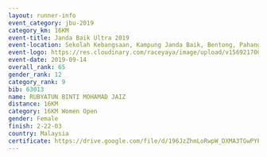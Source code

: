 ```yaml
---
layout: runner-info 
event_category: jbu-2019 
category_km: 16KM 
event-title: Janda Baik Ultra 2019  
event-location: Sekolah Kebangsaan, Kampung Janda Baik, Bentong, Pahang, Malaysia 
event-logo: https://res.cloudinary.com/raceyaya/image/upload/v1569217009/logo/janda-baik_vch1pc.jpg 
event-date: 2019-09-14 
overall_rank: 65
gender_rank: 12
category_rank: 9
bib: 63013
name: RUBYATUN BINTI MOHAMAD JAIZ
distance: 16KM
category: 16KM Women Open
gender: Female
finish: 2-22-03
country: Malaysia
certificate: https://drive.google.com/file/d/196JzZhmLoRwpW_DXMA3TGwPYP5fVXQSQ/view?usp=sharing
---
```

